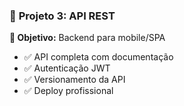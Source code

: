 ### 🔗 **Projeto 3: API REST**
**🎯 Objetivo:** Backend para mobile/SPA
- ✅ API completa com documentação
- ✅ Autenticação JWT
- ✅ Versionamento da API
- ✅ Deploy profissional